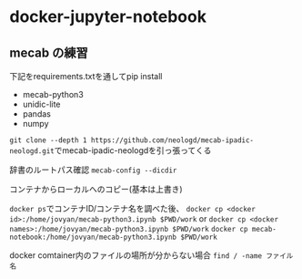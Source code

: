 # docker-jupyter-notebook

## mecab の練習

下記をrequirements.txtを通してpip install
- mecab-python3
- unidic-lite
- pandas
- numpy

`git clone --depth 1 https://github.com/neologd/mecab-ipadic-neologd.git`でmecab-ipadic-neologdを引っ張ってくる


辞書のルートパス確認
`mecab-config --dicdir`

コンテナからローカルへのコピー(基本は上書き)

`docker ps`でコンテナID/コンテナ名を調べた後、
`docker cp <docker id>:/home/jovyan/mecab-python3.ipynb $PWD/work`
or
`docker cp <docker names>:/home/jovyan/mecab-python3.ipynb $PWD/work`
`docker cp mecab-notebook:/home/jovyan/mecab-python3.ipynb $PWD/work`


docker comtainer内のファイルの場所が分からない場合
`find / -name ファイル名`